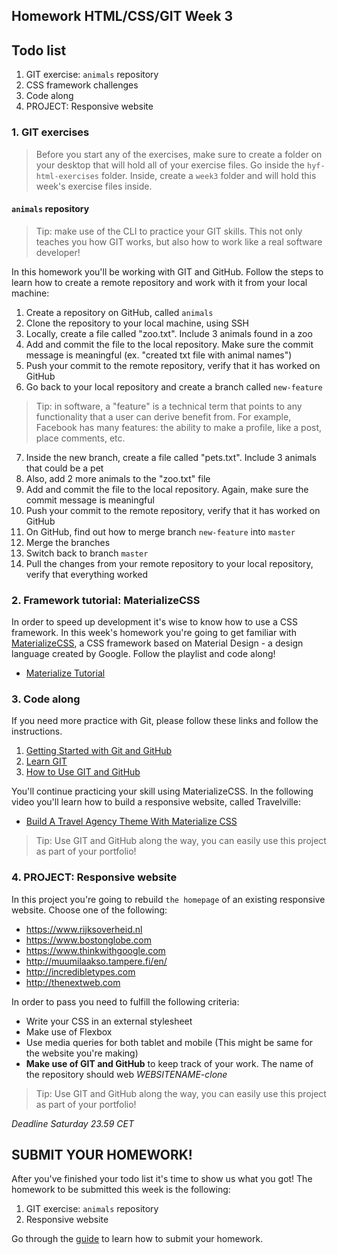 ## Homework HTML/CSS/GIT Week 3

## Todo list

1. GIT exercise: `animals` repository
2. CSS framework challenges
3. Code along
4. PROJECT: Responsive website

### 1. GIT exercises

> Before you start any of the exercises, make sure to create a folder on your desktop that will hold all of your exercise files. Go inside the `hyf-html-exercises` folder. Inside, create a `week3` folder and will hold this week's exercise files inside.

#### `animals` repository

> Tip: make use of the CLI to practice your GIT skills. This not only teaches you how GIT works, but also how to work like a real software developer!

In this homework you'll be working with GIT and GitHub. Follow the steps to learn how to create a remote repository and work with it from your local machine:

1. Create a repository on GitHub, called `animals`
2. Clone the repository to your local machine, using SSH
3. Locally, create a file called "zoo.txt". Include 3 animals found in a zoo
4. Add and commit the file to the local repository. Make sure the commit message is meaningful (ex. "created txt file with animal names")
5. Push your commit to the remote repository, verify that it has worked on GitHub
6. Go back to your local repository and create a branch called `new-feature`

> Tip: in software, a "feature" is a technical term that points to any functionality that a user can derive benefit from. For example, Facebook has many features: the ability to make a profile, like a post, place comments, etc.

7. Inside the new branch, create a file called "pets.txt". Include 3 animals that could be a pet
8. Also, add 2 more animals to the "zoo.txt" file
9. Add and commit the file to the local repository. Again, make sure the commit message is meaningful
10. Push your commit to the remote repository, verify that it has worked on GitHub
11. On GitHub, find out how to merge branch `new-feature` into `master`
12. Merge the branches
13. Switch back to branch `master`
14. Pull the changes from your remote repository to your local repository, verify that everything worked

### 2. Framework tutorial: MaterializeCSS

In order to speed up development it's wise to know how to use a CSS framework. In this week's homework you're going to get familiar with [MaterializeCSS](https://materializecss.com/), a CSS framework based on Material Design - a design language created by Google. Follow the playlist and code along!

-   [Materialize Tutorial](https://www.youtube.com/playlist?list=PL4cUxeGkcC9gGrbtvASEZSlFEYBnPkmff)

### 3. Code along

If you need more practice with Git, please follow these links and follow the instructions.

1. [Getting Started with Git and GitHub](https://www.codecademy.com/articles/f1-u3-git-setup)
2. [Learn GIT](https://www.codecademy.com/learn/learn-git)
3. [How to Use GIT and GitHub](https://eu.udacity.com/course/how-to-use-git-and-github--ud775)

You'll continue practicing your skill using MaterializeCSS. In the following video you'll learn how to build a responsive website, called Travelville:

-   [Build A Travel Agency Theme With Materialize CSS](https://www.youtube.com/watch?v=MaP3vO-vEsg)

> Tip: Use GIT and GitHub along the way, you can easily use this project as part of your portfolio!

### 4. PROJECT: Responsive website

In this project you're going to rebuild `the homepage` of an existing responsive website. Choose one of the following:

-   https://www.rijksoverheid.nl
-   https://www.bostonglobe.com
-   https://www.thinkwithgoogle.com
-   http://muumilaakso.tampere.fi/en/
-   http://incredibletypes.com
-   http://thenextweb.com

In order to pass you need to fulfill the following criteria:

-   Write your CSS in an external stylesheet
-   Make use of Flexbox
-   Use media queries for both tablet and mobile (This might be same for the website you're making)
-   **Make use of GIT and GitHub** to keep track of your work. The name of the repository should web _WEBSITENAME-clone_

> Tip: Use GIT and GitHub along the way, you can easily use this project as part of your portfolio!

_Deadline Saturday 23.59 CET_

## SUBMIT YOUR HOMEWORK!

After you've finished your todo list it's time to show us what you got! The homework to be submitted this week is the following:

1. GIT exercise: `animals` repository
2. Responsive website

Go through the [guide](../hand-in-homework-guide.md) to learn how to submit your homework.
